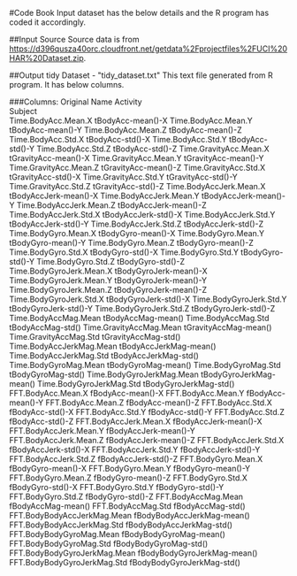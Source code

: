 #Code Book
Input dataset has the below details and the R program has coded it accordingly.

##Input Source
Source data is from https://d396qusza40orc.cloudfront.net/getdata%2Fprojectfiles%2FUCI%20HAR%20Dataset.zip.


##Output tidy Dataset - "tidy_dataset.txt"
This text file generated from R program.  It has below columns.

###Columns:
Original Name
Activity  
Subject  
Time.BodyAcc.Mean.X tBodyAcc-mean()-X 
Time.BodyAcc.Mean.Y tBodyAcc-mean()-Y 
Time.BodyAcc.Mean.Z tBodyAcc-mean()-Z 
Time.BodyAcc.Std.X tBodyAcc-std()-X 
Time.BodyAcc.Std.Y tBodyAcc-std()-Y 
Time.BodyAcc.Std.Z tBodyAcc-std()-Z 
Time.GravityAcc.Mean.X tGravityAcc-mean()-X 
Time.GravityAcc.Mean.Y tGravityAcc-mean()-Y 
Time.GravityAcc.Mean.Z tGravityAcc-mean()-Z 
Time.GravityAcc.Std.X tGravityAcc-std()-X 
Time.GravityAcc.Std.Y tGravityAcc-std()-Y 
Time.GravityAcc.Std.Z tGravityAcc-std()-Z 
Time.BodyAccJerk.Mean.X tBodyAccJerk-mean()-X 
Time.BodyAccJerk.Mean.Y tBodyAccJerk-mean()-Y 
Time.BodyAccJerk.Mean.Z tBodyAccJerk-mean()-Z 
Time.BodyAccJerk.Std.X tBodyAccJerk-std()-X 
Time.BodyAccJerk.Std.Y tBodyAccJerk-std()-Y 
Time.BodyAccJerk.Std.Z tBodyAccJerk-std()-Z 
Time.BodyGyro.Mean.X tBodyGyro-mean()-X 
Time.BodyGyro.Mean.Y tBodyGyro-mean()-Y 
Time.BodyGyro.Mean.Z tBodyGyro-mean()-Z 
Time.BodyGyro.Std.X tBodyGyro-std()-X 
Time.BodyGyro.Std.Y tBodyGyro-std()-Y 
Time.BodyGyro.Std.Z tBodyGyro-std()-Z 
Time.BodyGyroJerk.Mean.X tBodyGyroJerk-mean()-X 
Time.BodyGyroJerk.Mean.Y tBodyGyroJerk-mean()-Y 
Time.BodyGyroJerk.Mean.Z tBodyGyroJerk-mean()-Z 
Time.BodyGyroJerk.Std.X tBodyGyroJerk-std()-X 
Time.BodyGyroJerk.Std.Y tBodyGyroJerk-std()-Y 
Time.BodyGyroJerk.Std.Z tBodyGyroJerk-std()-Z 
Time.BodyAccMag.Mean tBodyAccMag-mean() 
Time.BodyAccMag.Std tBodyAccMag-std() 
Time.GravityAccMag.Mean tGravityAccMag-mean() 
Time.GravityAccMag.Std tGravityAccMag-std() 
Time.BodyAccJerkMag.Mean tBodyAccJerkMag-mean() 
Time.BodyAccJerkMag.Std tBodyAccJerkMag-std() 
Time.BodyGyroMag.Mean tBodyGyroMag-mean() 
Time.BodyGyroMag.Std tBodyGyroMag-std() 
Time.BodyGyroJerkMag.Mean tBodyGyroJerkMag-mean() 
Time.BodyGyroJerkMag.Std tBodyGyroJerkMag-std() 
FFT.BodyAcc.Mean.X fBodyAcc-mean()-X 
FFT.BodyAcc.Mean.Y fBodyAcc-mean()-Y 
FFT.BodyAcc.Mean.Z fBodyAcc-mean()-Z 
FFT.BodyAcc.Std.X fBodyAcc-std()-X 
FFT.BodyAcc.Std.Y fBodyAcc-std()-Y 
FFT.BodyAcc.Std.Z fBodyAcc-std()-Z 
FFT.BodyAccJerk.Mean.X fBodyAccJerk-mean()-X 
FFT.BodyAccJerk.Mean.Y fBodyAccJerk-mean()-Y 
FFT.BodyAccJerk.Mean.Z fBodyAccJerk-mean()-Z 
FFT.BodyAccJerk.Std.X fBodyAccJerk-std()-X 
FFT.BodyAccJerk.Std.Y fBodyAccJerk-std()-Y 
FFT.BodyAccJerk.Std.Z fBodyAccJerk-std()-Z 
FFT.BodyGyro.Mean.X fBodyGyro-mean()-X 
FFT.BodyGyro.Mean.Y fBodyGyro-mean()-Y 
FFT.BodyGyro.Mean.Z fBodyGyro-mean()-Z 
FFT.BodyGyro.Std.X fBodyGyro-std()-X 
FFT.BodyGyro.Std.Y fBodyGyro-std()-Y 
FFT.BodyGyro.Std.Z fBodyGyro-std()-Z 
FFT.BodyAccMag.Mean fBodyAccMag-mean() 
FFT.BodyAccMag.Std fBodyAccMag-std() 
FFT.BodyBodyAccJerkMag.Mean fBodyBodyAccJerkMag-mean() 
FFT.BodyBodyAccJerkMag.Std fBodyBodyAccJerkMag-std() 
FFT.BodyBodyGyroMag.Mean fBodyBodyGyroMag-mean() 
FFT.BodyBodyGyroMag.Std fBodyBodyGyroMag-std() 
FFT.BodyBodyGyroJerkMag.Mean fBodyBodyGyroJerkMag-mean() 
FFT.BodyBodyGyroJerkMag.Std fBodyBodyGyroJerkMag-std() 
